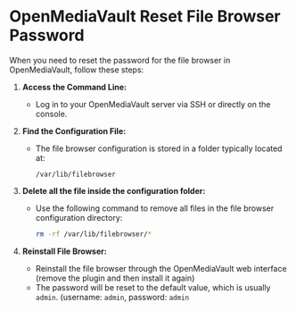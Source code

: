 # OpenMediaVault Reset File Browser Password

When you need to reset the password for the file browser in OpenMediaVault, follow these steps:

1. **Access the Command Line:**
   - Log in to your OpenMediaVault server via SSH or directly on the console.

2. **Find the Configuration File:**
   - The file browser configuration is stored in a folder typically located at:
     ```
     /var/lib/filebrowser
     ```

3. **Delete all the file inside the configuration folder:**
   - Use the following command to remove all files in the file browser configuration directory:
     ```sh
     rm -rf /var/lib/filebrowser/*
     ```

4. **Reinstall File Browser:**
    - Reinstall the file browser through the OpenMediaVault web interface (remove the plugin and then install it again)
    - The password will be reset to the default value, which is usually `admin`. (username: `admin`, password: `admin`


